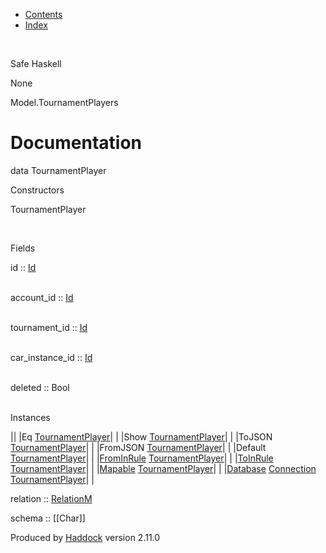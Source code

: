 -   [Contents](index.html)
-   [Index](doc-index.html)

 

Safe Haskell

None

Model.TournamentPlayers

Documentation
=============

data TournamentPlayer

Constructors

TournamentPlayer

 

Fields

id :: [Id](Model-General.html#t:Id)  
 

account\_id :: [Id](Model-General.html#t:Id)  
 

tournament\_id :: [Id](Model-General.html#t:Id)  
 

car\_instance\_id :: [Id](Model-General.html#t:Id)  
 

deleted :: Bool  
 

Instances

||
|Eq [TournamentPlayer](Model-TournamentPlayers.html#t:TournamentPlayer)| |
|Show [TournamentPlayer](Model-TournamentPlayers.html#t:TournamentPlayer)| |
|ToJSON [TournamentPlayer](Model-TournamentPlayers.html#t:TournamentPlayer)| |
|FromJSON [TournamentPlayer](Model-TournamentPlayers.html#t:TournamentPlayer)| |
|Default [TournamentPlayer](Model-TournamentPlayers.html#t:TournamentPlayer)| |
|[FromInRule](Data-InRules.html#t:FromInRule) [TournamentPlayer](Model-TournamentPlayers.html#t:TournamentPlayer)| |
|[ToInRule](Data-InRules.html#t:ToInRule) [TournamentPlayer](Model-TournamentPlayers.html#t:TournamentPlayer)| |
|[Mapable](Model-General.html#t:Mapable) [TournamentPlayer](Model-TournamentPlayers.html#t:TournamentPlayer)| |
|[Database](Model-General.html#t:Database) [Connection](Data-SqlTransaction.html#t:Connection) [TournamentPlayer](Model-TournamentPlayers.html#t:TournamentPlayer)| |

relation :: [RelationM](Data-Relation.html#t:RelationM)

schema :: [[Char]]

Produced by [Haddock](http://www.haskell.org/haddock/) version 2.11.0
